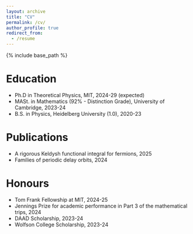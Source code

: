 ```yaml
---
layout: archive
title: "CV"
permalink: /cv/
author_profile: true
redirect_from:
  - /resume
---
```


{% include base_path %}

Education
======
* Ph.D in Theoretical Physics, MIT, 2024-29 (expected)
* MASt. in Mathematics (92% - Distinction Grade), University of Cambridge, 2023-24
* B.S. in Physics, Heidelberg University (1.0), 2020-23

Publications
=====
* A rigorous Keldysh functional integral for fermions, 2025
* Families of periodic delay orbits, 2024


Honours
=====
* Tom Frank Fellowship at MIT, 2024-25
* Jennings Prize for academic performance in Part 3 of the mathematical trips, 2024
* DAAD Scholarship, 2023-24
* Wolfson College Scholarship, 2023-24



<!-- Work experience
======
* Spring 2024: Academic Pages Collaborator
  * GitHub University
  * Duties includes: Updates and improvements to template
  * Supervisor: The Users

* Fall 2015: Research Assistant
  * GitHub University
  * Duties included: Merging pull requests
  * Supervisor: Professor Hub

* Summer 2015: Research Assistant
  * GitHub University
  * Duties included: Tagging issues
  * Supervisor: Professor Git
  
Skills
======
* Skill 1
* Skill 2
  * Sub-skill 2.1
  * Sub-skill 2.2
  * Sub-skill 2.3
* Skill 3

Publications
======
  <ul>{% for post in site.publications reversed %}
    {% include archive-single-cv.html %}
  {% endfor %}</ul>
  
Talks
======
  <ul>{% for post in site.talks reversed %}
    {% include archive-single-talk-cv.html  %}
  {% endfor %}</ul>
  
Teaching
======
  <ul>{% for post in site.teaching reversed %}
    {% include archive-single-cv.html %}
  {% endfor %}</ul>
  
Service and leadership
======
* Currently signed in to 43 different slack teams -->

